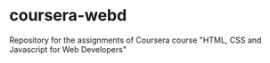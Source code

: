 # coursera-webd
Repository for the assignments of Coursera course "HTML, CSS and Javascript for Web Developers"
